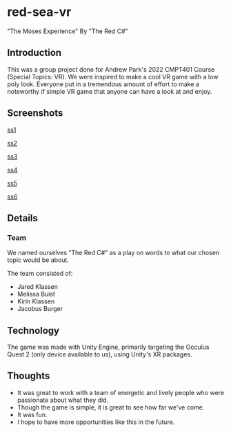 # red-sea-vr
"The Moses Experience" By "The Red C#"

## Introduction

This was a group project done for Andrew Park's 2022 CMPT401 Course (Special Topics: VR). We were inspired to make a cool VR game with a low poly look. Everyone put in a tremendous amount of effort to make a noteworthy if simple VR game that anyone can have a look at and enjoy.

## Screenshots

[ss1](videos/screenshot.png)

[ss2](videos/screenshot2.png)

[ss3](videos/screenshot3.png)

[ss4](videos/screenshot4.png)

[ss5](videos/screenshot5.png)

[ss6](videos/screenshot6.png)

## Details

### Team

We named ourselves "The Red C#" as a play on words to what our chosen topic would be about.

The team consisted of:
- Jared Klassen
- Melissa Buist
- Kirin Klassen
- Jacobus Burger

## Technology

The game was made with Unity Engine, primarily targeting the Occulus Quest 2 (only device available to us), using Unity's XR packages. 

## Thoughts

* It was great to work with a team of energetic and lively people who were passionate about what they did.
* Though the game is simple, it is great to see how far we've come.
* It was fun.
* I hope to have more opportunities like this in the future.
